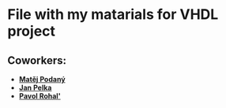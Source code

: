 # File with my matarials for VHDL project

## Coworkers:
- [**Matěj Podaný**](https://github.com/Matej-Podany/Digital-electronics-1)
- [**Jan Pelka**](https://github.com/Matej-Podany/Digital-electronics-1)
- [**Pavol Rohal'**](https://github.com/Matej-Podany/Digital-electronics-1)
